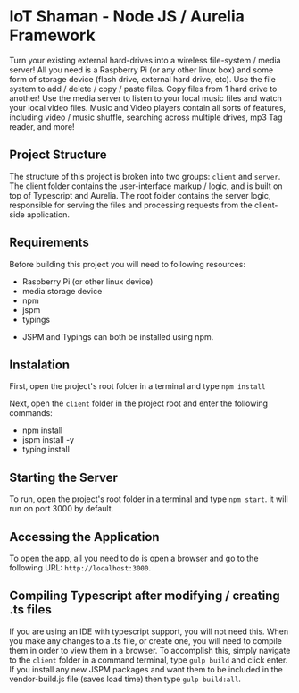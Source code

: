 # IoT Shaman - Node JS / Aurelia Framework

Turn your existing external hard-drives into a wireless file-system / media server! All you need is a Raspberry Pi (or any other linux box) and some form of storage device (flash drive, external hard drive, etc). Use the file system to add / delete / copy / paste files. Copy files from 1 hard drive to another! Use the media server to listen to your local music files and watch your local video files. Music and Video players contain all sorts of features, including video / music shuffle, searching across multiple drives, mp3 Tag reader, and more!

## Project Structure
The structure of this project is broken into two groups: ``client`` and ``server``.
The client folder contains the user-interface markup / logic, and is built on top of Typescript and Aurelia.
The root folder contains the server logic, responsible for serving the files and processing requests from the client-side application.

## Requirements
Before building this project you will need to following resources:

- Raspberry Pi (or other linux device)
- media storage device
- npm
- jspm
- typings

* JSPM and Typings can both be installed using npm.

## Instalation
First, open the project's root folder in a terminal and type ``npm install``

Next, open the ``client`` folder in the project root and enter the following commands:

- npm install
- jspm install -y
- typing install

## Starting the Server
To run, open the project's root folder in a terminal and type ``npm start``. it will run on port 3000 by default.

## Accessing the Application
To open the app, all you need to do is open a browser and go to the following URL: ``http://localhost:3000``.

## Compiling Typescript after modifying / creating .ts files
If you are using an IDE with typescript support, you will not need this. When you make any changes to a .ts file, or create one, you will need to compile them in order to view them in a browser. To accomplish this, simply navigate to the ``client`` folder in a command terminal, type ``gulp build`` and click enter. If you install any new JSPM packages and want them to be included in the vendor-build.js file (saves load time) then type ``gulp build:all``.

